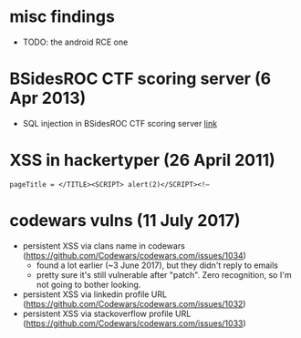 # misc findings
* TODO: the android RCE one

# BSidesROC CTF scoring server (6 Apr 2013) 
* SQL injection in BSidesROC CTF scoring server [link](https://twitter.com/BSidesROC/status/320574435180552195) 

# XSS in hackertyper (26 April 2011)
```
pageTitle = </TITLE><SCRIPT> alert(2)</SCRIPT><!–
```

# codewars vulns (11 July 2017)
* persistent XSS via clans name in codewars (https://github.com/Codewars/codewars.com/issues/1034)
  * found a lot earlier (~3 June 2017), but they didn't reply to emails
  * pretty sure it's still vulnerable after "patch". Zero recognition, so I'm not going to bother looking.
* persistent XSS via linkedin profile URL (https://github.com/Codewars/codewars.com/issues/1032)
* persistent XSS via stackoverflow profile URL (https://github.com/Codewars/codewars.com/issues/1033)
